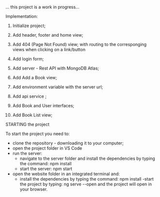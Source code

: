 ... this project is a work in progress...



Implementation: 
1. Initialize project;
2. Add header, footer and home view;
3. Add 404 (Page Not Found) view;
   with routing to the corresponging views when clicking on a link/button

4. Add login form;
5. Add server - Rest API with MongoDB Atlas;

6. Add Add a Book view;
7. Add environment variable with the server url;
8. Add api service ;
9. Add Book and User interfaces;
10. Add Book List view;




STARTING the project

To start the project you need to: 
- clone the repository - downloading it to your computer;
- open the project folder in VS Code
- run the server:
   - navigate to the server folder and install the dependencies by typing the command: 
      npm install
   - start the server:
      npm start
- open the website folder in an integrated terminal and:
   - install the dependencies by typing the command: 
      npm install
   -start the project by typing:
      ng serve --open
and the project will open in your browser.